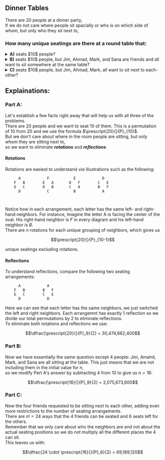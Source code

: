 ## Dinner Tables
There are $20$ people at a dinner party,  
If we do not care where people sit spacially or who is on which side of whom, but only who they sit next to,  
### How many unique seatings are there at a round table that:
  <details><summary><b>A)</b> seats $10$ people?</summary>30,474,662,400</details>
  <details><summary><b>B)</b> seats $10$ people, but Jim, Ahmad, Mark, and Sana are friends and all want to sit somewhere at the same table?</summary>2,075,673,600</details>
  <details><summary><b>C)</b> seats $10$ people, but Jim, Ahmad, Mark, all want to sit next to each-other?</summary>69,189,120</details>
  
## Explainations:


### Part A:
Let's establish a few facts right away that will help us with all three of the problems.  
There are $20$ people and we want to seat $10$ of them.  This is a permutation of $10$ from $20$ and we use the formula $\prescript{20}{}{P}_{10}$.  
But we don't care about where in the room people are sitting, but only whom they are sitting next to,  
so we want to eliminate ***rotations*** and ***reflections***.  
#### Rotations
Rotations are easiest to understand *via* illustrations such as the following:

  
```
      A            F           E            D
    F   B        E   A       D   F        C   E
    E   C        D   B       C   A        B   F
      D            C           B            A

  
```
Notice how in each arrangement, each letter has the same left- and right-hand neighbors.  For instance, Imagine the letter A is facing the center of the oval.  His right-hand neighbor is $F$ in every diagram and his left-hand neighbor is $B$.  
There are $n$ rotations for each unique grouping of neighbors, which gives us
```math
\prescript{20}{}{P}_{10-1}
```
unique seatings excluding rotations.  
#### Reflections
To understand reflections, compare the following two seating arrangements:
```
      A            A           
    F   B        B   F    
    E   C        C   E       
      D            D           
```
Here we can see that each letter has the same neighbors, we just switched the left and right neighbors.  Each arrangemnt has exactly $1$ reflection so we divide our total permutations by $2$ to eliminate reflections.  
To eliminate both rotations and reflections we use:
```math
\dfrac{\prescript{20}{}{P}_9}{2} = 30,474,662,400
```
### Part B:
Now we have essentially the same question except $4$ people: Jim, Amahd, Mark, and Sana are all sitting at the table.  This just means that we are not including them in the initial value for $n$,  
so we modify Part A's answer by subtracting $4$ from $10$ to give us $n=16$:   
```math
\dfrac{\prescript{16}{}{P}_9}{2} = 2,075,673,600
```

### Part C:
Now the four friends requested to be sitting next to each other, adding even more restrictions to the number of seating arrangements.  
There are $n! = 24$ ways that the $4$ friends can be seated and $6$ seats left for the others.  
Remember that we only care about who the neighbors are and not about the actual seating positions so we do not multiply all the different places the $4$ can sit.  
This leaves us with:
```math
\dfrac{24 \cdot \prescript{16}{}{P}_6}{2} = 69,189,120
```
  
